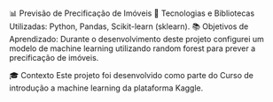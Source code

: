 📊 Previsão de Precificação de Imóveis
🚀 Tecnologias e Bibliotecas Utilizadas: Python, Pandas, Scikit-learn (sklearn).
📚 Objetivos de Aprendizado: Durante o desenvolvimento deste projeto configurei um modelo de machine learning utilizando random forest para prever a precificação de imóveis.

🎓 Contexto Este projeto foi desenvolvido como parte do Curso de introdução a machine learning da plataforma Kaggle.
